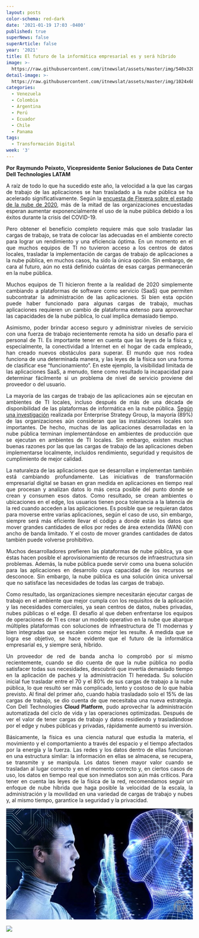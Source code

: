 ```yaml
---
layout: posts
color-schema: red-dark
date: '2021-01-19 17:03 -0400'
published: true
superNews: false
superArticle: false
year: '2021'
title: El futuro de la informática empresarial es y será híbrido
image: >-
  https://raw.githubusercontent.com/itnewslat/assets/master/img/540x320/Computacion-Hibrida-p.jpg
detail-image: >-
  https://raw.githubusercontent.com/itnewslat/assets/master/img/1024x680/Computacion-Hibrida-g.jpg
categories:
  - Venezuela
  - Colombia
  - Argentina
  - Perú
  - Ecuador
  - Chile
  - Panama
tags:
  - Transformación Digital
week: '3'
---
```

<p style="text-align: justify;"><strong>Por Raymundo Peixoto, Vicepresidente Senior Soluciones de Data Center Dell Technologies LATAM </strong></p>
<p style="text-align: justify;">A raíz de todo lo que ha sucedido este año, la velocidad a la que las cargas de trabajo de las aplicaciones se han trasladado a la nube pública se ha acelerado significativamente. Según la <a href="https://resources.flexera.com/web/pdf/report-state-of-the-cloud-2020.pdf">encuesta de Flexera sobre el estado de la nube de 2020</a>, más de la mitad de las organizaciones encuestadas esperan aumentar exponencialmente el uso de la nube pública debido a los éxitos durante la crisis del COVID-19.</p>
<p style="text-align: justify;">Pero obtener el beneficio completo requiere más que solo trasladar las cargas de trabajo, se trata de colocar las adecuadas en el ambiente corecto para lograr un rendimiento y una eficiencia óptima. En un momento en el que muchos equipos de TI no tuvieron acceso a los centros de datos locales, trasladar la implementación de cargas de trabajo de aplicaciones a la nube pública, en muchos casos, ha sido la única opción. Sin embargo, de cara al futuro, aún no está definido cuántas de esas cargas permanecerán en la nube pública.</p>
<p style="text-align: justify;">Muchos equipos de TI hicieron frente a la realidad de 2020 simplemente cambiando a plataformas de software como servicio (SaaS) que permiten subcontratar la administración de las aplicaciones. Si bien esta opción puede haber funcionado para algunas cargas de trabajo, muchas aplicaciones requieren un cambio de plataforma extenso para aprovechar las capacidades de la nube pública, lo cual implica demasiado tiempo.</p>
<p style="text-align: justify;">Asimismo, poder brindar acceso seguro y administrar niveles de servicio con una fuerza de trabajo recientemente remota ha sido un desafío para el personal de TI. Es importante tener en cuenta que las leyes de la física y, especialmente, la conectividad a Internet en el hogar de cada empleado, han creado nuevos obstáculos para superar. El mundo que nos rodea funciona de una determinada manera, y las leyes de la física son una forma de clasificar ese “funcionamiento”. En este ejemplo, la visibilidad limitada de las aplicaciones SaaS, a menudo, tiene como resultado la incapacidad para determinar fácilmente si un problema de nivel de servicio proviene del proveedor o del usuario.</p>
<p style="text-align: justify;">La mayoría de las cargas de trabajo de las aplicaciones aún se ejecutan en ambientes de TI locales, incluso después de más de una década de disponibilidad de las plataformas de informática en la nube pública. <a href="https://www.esg-global.com/blog/what-exactly-is-the-balance-of-on-premises-and-off-premises-workloads">Según una investigación</a> realizada por Enterprise Strategy Group, la mayoría (89%) de las organizaciones aún consideran que las instalaciones locales son importantes. De hecho, muchas de las aplicaciones desarrolladas en la nube pública terminan implementándose en ambientes de producción que se ejecutan en ambientes de TI locales. Sin embargo, existen muchas buenas razones por las que las cargas de trabajo de las aplicaciones deben implementarse localmente, incluidos rendimiento, seguridad y requisitos de cumplimiento de mejor calidad.</p>
<p style="text-align: justify;">La naturaleza de las aplicaciones que se desarrollan e implementan también está cambiando profundamente. Las iniciativas de transformación empresarial digital se basan en gran medida en aplicaciones en tiempo real que procesan y analizan datos lo más cerca posible del punto donde se crean y consumen esos datos. Como resultado, se crean ambientes o ubicaciones en el edge, los usuarios tienen poca tolerancia a la latencia de la red cuando acceden a las aplicaciones. Es posible que se requieran datos para moverse entre varias aplicaciones, según el caso de uso, sin embargo, siempre será más eficiente llevar el código a donde están los datos que mover grandes cantidades de ellos por redes de área extendida (WAN) con ancho de banda limitado. Y el costo de mover grandes cantidades de datos también puede volverse prohibitivo.</p>
<p style="text-align: justify;">Muchos desarrolladores prefieren las plataformas de nube pública, ya que éstas hacen posible el aprovisionamiento de recursos de infraestructura sin problemas. Además, la nube pública puede servir como una buena solución para las aplicaciones en desarrollo cuya capacidad de los recursos se desconoce. Sin embargo, la nube pública es una solución única universal que no satisface las necesidades de todas las cargas de trabajo.</p>
<p style="text-align: justify;">Como resultado, las organizaciones siempre necesitarán ejecutar cargas de trabajo en el ambiente que mejor cumpla con los requisitos de la aplicación y las necesidades comerciales, ya sean centros de datos, nubes privadas, nubes públicas o el edge. El desafío al que deben enfrentarse los equipos de operaciones de TI es crear un modelo operativo en la nube que abarque múltiples plataformas con soluciones de infraestructura de TI modernas y bien integradas que se escalen como mejor les resulte. A medida que se logra ese objetivo, se hace evidente que el futuro de la informática empresarial es, y siempre será, híbrido.</p>
<p style="text-align: justify;">Un proveedor de red de banda ancha lo comprobó por sí mismo recientemente, cuando se dio cuenta de que la nube pública no podía satisfacer todas sus necesidades, descubrió que invertía demasiado tiempo en la aplicación de paches y la administración TI heredada. Su solución inicial fue trasladar entre el 70 y el 80% de sus cargas de trabajo a la nube pública, lo que resultó ser más complicado, lento y costoso de lo que había previsto. Al final del primer año, cuando había trasladado solo el 15% de las cargas de trabajo, se dio cuenta de que necesitaba una nueva estrategia. Con Dell Technologies <strong>Cloud Platform</strong>, pudo aprovechar la administración automatizada del ciclo de vida y las operaciones optimizadas. Después de ver el valor de tener cargas de trabajo y datos residiendo y trasladándose por el edge y nubes públicas y privadas, rápidamente aumentó su inversión.</p>
<p style="text-align: justify;">Básicamente, la física es una ciencia natural que estudia la materia, el movimiento y el comportamiento a través del espacio y el tiempo afectados por la energía y la fuerza. Las redes y los datos dentro de ellas funcionan en una estructura similar: la información en ellas se almacena, se recupera, se transmite y se manipula. Los datos tienen mayor valor cuando se trasladan al lugar correcto y en el momento correcto y, en ciertos casos de uso, los datos en tiempo real que son inmediatos son aún más críticos. Para tener en cuenta las leyes de la física de la red, recomendamos seguir un enfoque de nube híbrida que haga posible la velocidad de la escala, la administración y la movilidad en una variedad de cargas de trabajo y nubes y, al mismo tiempo, garantice la seguridad y la privacidad.</p>

![](https://raw.githubusercontent.com/itnewslat/assets/master/img/540x320/Computacion-Hibrida-p.jpg)

<img src="https://tracker.metricool.com/c3po.jpg?hash=56f88a41e39ab42c063cc51676587a04"/>
